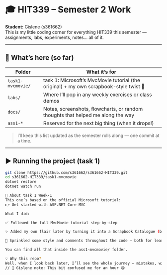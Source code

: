 ﻿# 🎓 HIT339 – Semester 2 Work  
**Student:** Gislene (s361662)  
This is my little coding corner for everything HIT339 this semester — assignments, labs, experiments, notes… all of it.

---

## 📁 What’s here (so far)

| Folder | What it’s for |
|--------|----------------|
| `task1-mvcmovie/` | task 1: Microsoft’s MvcMovie tutorial (the original) + my own scrapbook-style twist 💖 |
| `labs/` | Where I’ll pop in any weekly exercises or class demos |
| `docs/` | Notes, screenshots, flowcharts, or random thoughts that helped me along the way |
| `ass1-*` | Reserved for the next big thing (when it drops!) |

> I’ll keep this list updated as the semester rolls along — one commit at a time.

---

## ▶️ Running the project (task 1)

```bash
git clone https://github.com/s361662/s361662-HIT339.git
cd s361662-HIT339/task1-mvcmovie
dotnet restore
dotnet watch run

🧵 About task 1 Week-1
This one’s based on the official Microsoft tutorial:
👉 Get started with ASP.NET Core MVC

What I did:

✅ Followed the full MvcMovie tutorial step-by-step

✨ Added my own flair later by turning it into a Scrapbook Catalogue (because that’s so me!)

🌸 Sprinkled some style and comments throughout the code — both for learning and a little personality

You can find all that inside the ass1-mvcmovie/ folder.

💡 Why this repo?
Well, when I look back later, I’ll see the whole journey — mistakes, wins, and little comments like: 
// 🌻 Gislene note: This bit confused me for an hour 😅
